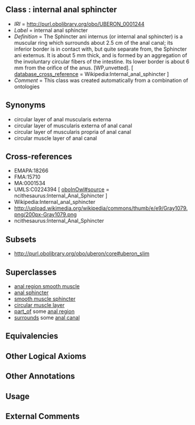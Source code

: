 
## Class : internal anal sphincter

 * *IRI* = http://purl.obolibrary.org/obo/UBERON_0001244
 * *Label* = internal anal sphincter
 * *Definition* = The Sphincter ani internus (or internal anal sphincter) is a muscular ring which surrounds about 2.5 cm of the anal canal; its inferior border is in contact with, but quite separate from, the Sphincter ani externus. It is about 5 mm thick, and is formed by an aggregation of the involuntary circular fibers of the intestine. Its lower border is about 6 mm from the orifice of the anus. [WP,unvetted]. [ [database_cross_reference](../../ef/oboInOwl#hasDbXref.md) = Wikipedia:Internal_anal_sphincter ]
 * *Comment* = This class was created automatically from a combination of ontologies

## Synonyms

 * circular layer of anal muscularis externa
 * circular layer of muscularis externa of anal canal
 * circular layer of muscularis propria of anal canal
 * circular muscle layer of anal canal

## Cross-references

 * EMAPA:18266
 * FMA:15710
 * MA:0001534
 * UMLS:C0224394 [ [oboInOwl#source](../../ce/oboInOwl#source.md) = ncithesaurus:Internal_Anal_Sphincter ]
 * Wikipedia:Internal_anal_sphincter
 * http://upload.wikimedia.org/wikipedia/commons/thumb/e/e9/Gray1079.png/200px-Gray1079.png
 * ncithesaurus:Internal_Anal_Sphincter

## Subsets

 * http://purl.obolibrary.org/obo/uberon/core#uberon_slim

## Superclasses

 * [anal region smooth muscle](../../UBERON/31/UBERON_0004231.md)
 * [anal sphincter](../../UBERON/16/UBERON_0004916.md)
 * [smooth muscle sphincter](../../UBERON/21/UBERON_0007521.md)
 * [circular muscle layer](../../UBERON/68/UBERON_0012368.md)
 * [part_of](../../BFO/50/BFO_0000050.md) some [anal region](../../UBERON/53/UBERON_0001353.md)
 * [surrounds](../../RO/21/RO_0002221.md) some [anal canal](../../UBERON/59/UBERON_0000159.md)

## Equivalencies


## Other Logical Axioms


## Other Annotations


## Usage


## External Comments

